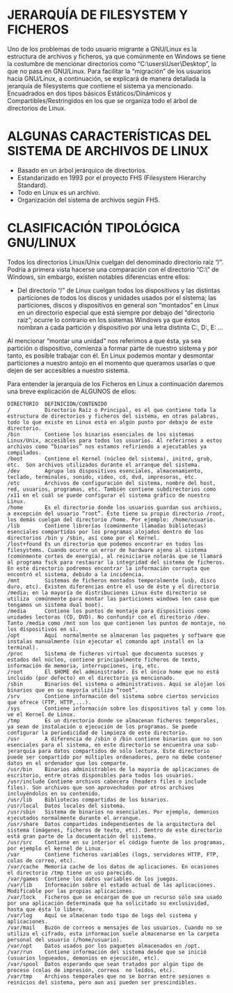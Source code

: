 # JERARQUÍA DE FILESYSTEM Y FICHEROS


Uno de los problemas de todo usuario migrante a GNU/Linux es la estructura de archivos y ficheros, ya que comúnmente en Windows se tiene la costumbre de mencionar directorios como “C:\users\User\Desktop”, lo que no pasa en GNU/Linux. Para facilitar la “migración” de los usuarios hacia GNU/Linux, a continuación, se explicará de manera detallada la jerarquía de filesystems que contiene el sistema ya mencionado. Encuadrados en dos tipos básicos Estáticos/Dinámicos y Compartibles/Restringidos en los que se organiza todo el árbol de directorios de Linux.


# ALGUNAS CARACTERÍSTICAS DEL SISTEMA DE ARCHIVOS DE LINUX


* Basado en un árbol jerárquico de directorios.
* Estandarizado en 1993 por el proyecto FHS (Filesystem Hierarchy Standard).
* Todo en Linux es un archivo.
* Organización del sistema de archivos según FHS.


# CLASIFICACIÓN TIPOLÓGICA GNU/LINUX


Todos los directorios Linux/Unix cuelgan del denominado directorio raíz “/”. Podría a primera vista hacerse una comparación con el directorio “C:\” de Windows, sin embargo, existen notables diferencias entre ellos: 
* Del directorio “/” de Linux cuelgan todos los dispositivos y las distintas particiones de todos los discos y unidades usados por el sistema; las particiones, discos y dispositivos en general son “montados” en Linux en un directorio especial que está siempre por debajo del “directorio raíz”; ocurre lo contrario en los sistemas Windows ya que éstos nombran a cada partición y dispositivo por una letra distinta C:, D:, E: ...


Al mencionar “montar una unidad” nos referimos a que ésta, ya sea partición o dispositivo, comienza a formar parte de nuestro sistema y por tanto, es posible trabajar con él. En Linux podemos montar y desmontar particiones a nuestro antojo en el momento que queramos usarlas o que dejen de ser accesibles a nuestro sistema.


Para entender la jerarquía de los Ficheros en Linux a continuación daremos una breve explicación de ALGUNOS de ellos:




	DIRECTORIO	DEFINICIÓN/CONTENIDO
	/		    Directorio Raíz o Principal, es el que contiene toda la estructura de directorios y ficheros del sistema, en otras palabras, todo lo que existe en Linux está en algún punto por debajo de este directorio.
	/bin		Contiene los binarios esenciales de los sistemas Linux/Unix, accesibles para todos los usuarios. Al referirnos a estos archivos como “binarios” nos estamos refiriendo a ejecutables ya compilados.
	/boot		Contiene el Kernel (núcleo del sistema), initrd, grub, etc.  Son archivos utilizados durante el arranque del sistema.
	/dev		Agrupa los dispositivos esenciales, almacenamiento, teclado, terminales, sonido, video, cd, dvd, impresoras, etc.
	/etc		Archivos de configuración del sistema, nombre del host, red, usuarios, programas, etc. También contiene subdirectorios como /x11 en el cuál se puede configurar el sistema gráfico de nuestro Linux.
	/home		Es el directorio donde los usuarios guardan sus archivos, a excepción del usuario “root”. Éste tiene su propio directorio /root, los demás cuelgan del directorio /home. Por ejemplo: /home/usuario.
	/lib		Contiene librerías (comúnmente llamadas bibliotecas) esenciales compartidas por los programas alojados dentro de los directorios /bin y /sbin, así como por el Kernel.
	/lost+found	Es un directorio que podemos encontrar en todos los filesystems. Cuando ocurre un error de hardware ajeno al sistema (comúnmente cortes de energía), al reiniciarse notarás que se llamará al programa fsck para restaurar la integridad del sistema de ficheros. En este directorio podremos encontrar la información corrupta que encontró el sistema, debido a la incidencia.
	/mnt		Sistemas de ficheros montados temporalmente (usb, disco duro, etc). Existen diferencias entre el uso de éste y el directorio /media; en la mayoría de distribuciones Linux éste directorio se utiliza  comúnmente para montar las particiones windows (en caso que tengamos un sistema dual boot).
	/media		Contiene los puntos de montaje para dispositivos como unidades lectoras (CD, DVD). No confundir con el directorio /dev. Tanto /media como /mnt son los que contienen los puntos de montaje, no los dispositivos en sí.
	/opt		Aquí  normalmente se almacenan los paquetes y software que instalas manualmente (sin ejecutar el comando apt install en la terminal).
	/proc		Sistema de ficheros virtual que documenta sucesos y estados del núcleo, contiene principalmente ficheros de texto, información de memoria, interrupciones, irq, etc.
	/root		El $HOME del administrador. Es el único home que no está incluido (por defecto) en el directorio ya mencionado.
	/sbin		Binarios del sistema o administrativos. Aquí se alojan los binarios que en su mayoría utiliza “root”.
	/srv		Contiene información del sistema sobre ciertos servicios que ofrece (FTP, HTTP,...).
	/sys		Contiene información sobre los dispositivos tal y como los ve el Kernel de Linux.
	/tmp		Es un directorio donde se almacenan ficheros temporales, ya sean de instalación o ejecución de los programas. Se puede configurar la periodicidad de limpieza de este directorio.
	/usr		A diferencia de /sbin ó /bin contiene binarios que no son esenciales para el sistema, en este directorio se encuentra una sub-jerarquía para datos compartidos de sólo lectura. Este directorio puede ser compartido por múltiples ordenadores, pero no debe contener datos en el ordenador que los comparte.
	/usr/bin	Binarios administrables de la mayoría de aplicaciones de escritorio, entre otras disponibles para todos los usuarios.
	/usr/include Contiene archivos cabecera (headers files o include files). Son archivos que son aprovechados por otros archivos incluyéndolos en su contenido.
	/usr/lib	Bibliotecas compartidas de los binarios.
	/usr/local	Datos locales del sistema. 
	/usr/sbin	Sistema de binarios no esenciales. Por ejemplo, demonios ejecutados normalmente durante el arranque.
	/usr/share	Datos compartidos independientes de la arquitectura del sistema (imágenes, ficheros de texto, etc). Dentro de este directorio está gran parte de la documentación del sistema.
	/usr/src	Contiene en su interior el código fuente de los programas, por ejemplo el kernel de Linux.
	/var		Contiene ficheros variables (logs, servidores HTTP, FTP, colas de correo, etc).
	/var/cache	Memoria cache de los datos de aplicaciones. En ocasiones el directorio /tmp tiene un uso parecido.
	/var/games	Contiene los datos variables de los juegos.
	/var/lib	Información sobre el estado actual de las aplicaciones. Modificable por las propias aplicaciones.
	/var/lock	Ficheros que se encargan de que un recurso sólo sea usado por una aplicación determinada que ha solicitado su exclusividad, hasta que ésta lo libere.
	/var/log	Aquí se almacenan todo tipo de logs del sistema y aplicaciones.
	/var/mail	Buzón de correos o mensajes de los usuarios. Cuando no se utiliza el cifrado, esta informacion suele almacenarse en la carpeta personal del usuario (/home/usuario).
	/var/opt	Datos usados por los paquetes almacenados en /opt.
	/var/run	Contiene información del sistema desde que se inició (usuarios logueados, demonios en ejecución, etc).
	/var/spool	Datos esperando que sean tratados por algún tipo de proceso (colas de impresión, correos  no leídos, etc).
	/var/tmp	Archivos temporales que no se borran entre sesiones o reinicios del sistema, pero aun así pueden ser prescindibles.
